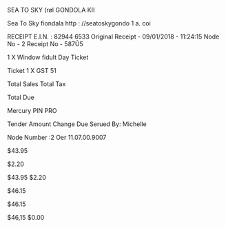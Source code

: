 SEA TO SKY (røl
GONDOLA KII

Sea To Sky fiondala
http : //seatoskygondo 1 a. coi

RECEIPT
E.I.N. : 82944 6533
Original
Receipt - 09/01/2018 - 11:24:15
Node No  - 2
Receipt No - 587Û5

1  X Window fidult Day Ticket

Ticket
1  X GST 51

Total Sales
Total Tax

Total Due

Mercury PIN PRO

Tender Amount
Change Due
Serued By: Michelle

Node Number :2  Oer 11.07.00.9007

$43.95

$2.20

$43.95
$2.20

$46.15

$46.15

$46,15
$0.00

